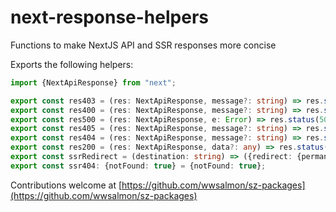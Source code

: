 # next-response-helpers

Functions to make NextJS API and SSR responses more concise

Exports the following helpers:

```typescript
import {NextApiResponse} from "next";

export const res403 = (res: NextApiResponse, message?: string) => res.status(403).send(message || "Unauthed");
export const res400 = (res: NextApiResponse, message?: string) => res.status(400).send(message || "Missing parameters");
export const res500 = (res: NextApiResponse, e: Error) => res.status(500).json({error: e});
export const res405 = (res: NextApiResponse, message?: string) => res.status(405).send(message || "Method not allowed");
export const res404 = (res: NextApiResponse, message?: string) => res.status(404).send(message || "Resource not found");
export const res200 = (res: NextApiResponse, data?: any) => res.status(200).json(data || {});
export const ssrRedirect = (destination: string) => ({redirect: {permanent: false, destination: destination}});
export const ssr404: {notFound: true} = {notFound: true};
```

Contributions welcome at [https://github.com/wwsalmon/sz-packages](https://github.com/wwsalmon/sz-packages)